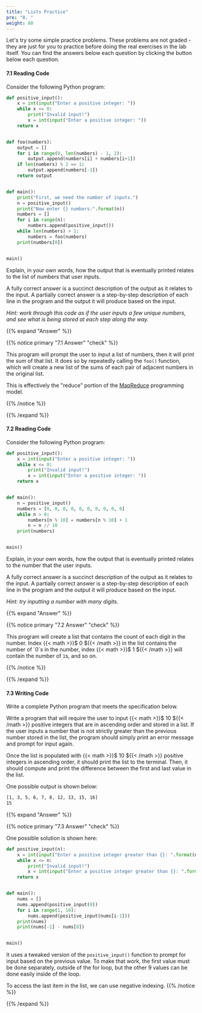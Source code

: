 ```yaml
---
title: "Lists Practice"
pre: "8. "
weight: 80
---
```


Let's try some simple practice problems. These problems are not graded - they are just for you to practice before doing the real exercises in the lab itself. You can find the answers below each question by clicking the button below each question.

#### 7.1 Reading Code

Consider the following Python program:

```python
def positive_input():
    x = int(input("Enter a positive integer: "))
    while x <= 0:
        print("Invalid input!")
        x = int(input("Enter a positive integer: "))
    return x


def foo(numbers):
    output = []
    for i in range(0, len(numbers) - 1, 2):
        output.append(numbers[i] + numbers[i+1])
    if len(numbers) % 2 == 1:
        output.append(numbers[-1])
    return output


def main():
    print("First, we need the number of inputs.")
    n = positive_input()
    print("Now enter {} numbers:".format(n))
    numbers = []
    for i in range(n):
        numbers.append(positive_input())
    while len(numbers) > 1:
        numbers = foo(numbers)
    print(numbers[0])


main()
```

Explain, in your own words, how the output that is eventually printed relates to the list of numbers that user inputs. 

A fully correct answer is a succinct description of the output as it relates to the input. A partially correct answer is a step-by-step description of each line in the program and the output it will produce based on the input.

_Hint: work through this code as if the user inputs a few unique numbers, and see what is being stored at each step along the way._

{{% expand "Answer" %}}

{{% notice primary "7.1 Answer" "check" %}}

This program will prompt the user to input a list of numbers, then it will print the sum of that list. It does so by repeatedly calling the `foo()` function, which will create a new list of the sums of each pair of adjacent numbers in the original list. 

This is effectively the "reduce" portion of the [MapReduce](https://en.wikipedia.org/wiki/MapReduce) programming model.

{{% /notice %}}

{{% /expand %}}

#### 7.2 Reading Code

Consider the following Python program:

```python
def positive_input():
    x = int(input("Enter a positive integer: "))
    while x <= 0:
        print("Invalid input!")
        x = int(input("Enter a positive integer: "))
    return x


def main():
    n = positive_input()
    numbers = [0, 0, 0, 0, 0, 0, 0, 0, 0, 0]
    while n > 0:
        numbers[n % 10] = numbers[n % 10] + 1
        n = n // 10
    print(numbers)


main()
```

Explain, in your own words, how the output that is eventually printed relates to the number that the user inputs. 

A fully correct answer is a succinct description of the output as it relates to the input. A partially correct answer is a step-by-step description of each line in the program and the output it will produce based on the input.

_Hint: try inputting a number with many digits._

{{% expand "Answer" %}}

{{% notice primary "7.2 Answer" "check" %}}

This program will create a list that contains the count of each digit in the number. Index {{< math >}}$ 0 ${{< /math >}} in the list contains the number of `0`s in the number, index {{< math >}}$ 1 ${{< /math >}} will contain the number of `1`s, and so on.

{{% /notice %}}

{{% /expand %}}

#### 7.3 Writing Code

Write a complete Python program that meets the specification below.

Write a program that will require the user to input {{< math >}}$ 10 ${{< /math >}} positive integers that are in ascending order and stored in a list. If the user inputs a number that is not strictly greater than the previous number stored in the list, the program should simply print an error message and prompt for input again.

Once the list is populated with {{< math >}}$ 10 ${{< /math >}} positive integers in ascending order, it should print the list to the terminal. Then, it should compute and print the difference between the first and last value in the list.

One possible output is shown below:
```tex
[1, 3, 5, 6, 7, 8, 12, 13, 15, 16]
15
```

{{% expand "Answer" %}}

{{% notice primary "7.3 Answer" "check" %}}

One possible solution is shown here:

```python
def positive_input(n):
    x = int(input("Enter a positive integer greater than {}: ".format(n)))
    while x <= n:
        print("Invalid input!")
        x = int(input("Enter a positive integer greater than {}: ".format(n)))
    return x


def main():
    nums = []
    nums.append(positive_input(0))
    for i in range(1, 10):
        nums.append(positive_input(nums[i-1]))
    print(nums)
    print(nums[-1] - nums[0])


main()
```

It uses a tweaked version of the `positive_input()` function to prompt for input based on the previous value. To make that work, the first value must be done separately, outside of the for loop, but the other 9 values can be done easily inside of the loop.

To access the last item in the list, we can use negative indexing.
{{% /notice %}}

{{% /expand %}}
